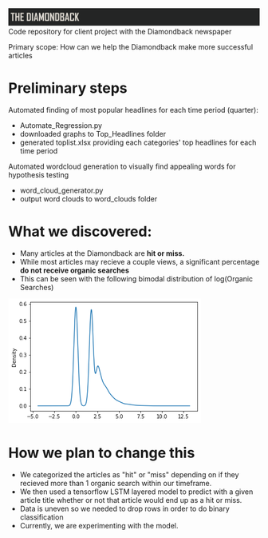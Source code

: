 <img src="https://raw.githubusercontent.com/Aaroney13/dbk_consulting/main/dbk_logo.PNG">
Code repository for client project with the Diamondback newspaper 

Primary scope: How can we help the Diamondback make more successful articles

# Preliminary steps

Automated finding of most popular headlines for each time period (quarter):
- Automate_Regression.py
- downloaded graphs to Top_Headlines folder
- generated toplist.xlsx providing each categories' top headlines for each time period

Automated wordcloud generation to visually find appealing words for hypothesis testing
- word_cloud_generator.py
- output word clouds to word_clouds folder

# What we discovered:
- Many articles at the Diamondback are **hit or miss.**
- While most articles may recieve a couple views, a significant percentage **do not receive organic searches**
- This can be seen with the following bimodal distribution of log(Organic Searches)
<img src="https://raw.githubusercontent.com/Aaroney13/dbk_consulting/main/bimodal_distribution.png">

# How we plan to change this
- We categorized the articles as "hit" or "miss" depending on if they recieved more than 1 organic search within our timeframe.
- We then used a tensorflow LSTM layered model to predict with a given article title whether or not that article would end up as a hit or miss.
- Data is uneven so we needed to drop rows in order to do binary classification
- Currently, we are experimenting with the model.
